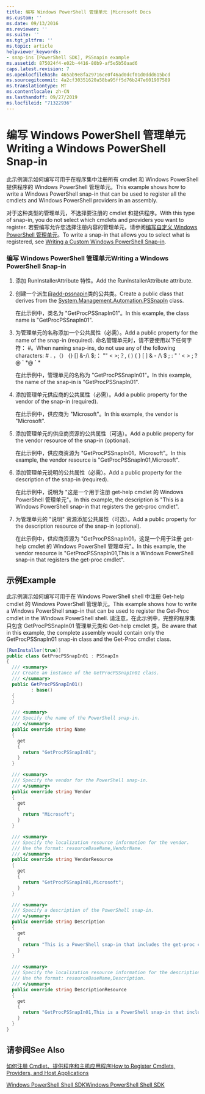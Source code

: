 ```yaml
---
title: 编写 Windows PowerShell 管理单元 |Microsoft Docs
ms.custom: ''
ms.date: 09/13/2016
ms.reviewer: ''
ms.suite: ''
ms.tgt_pltfrm: ''
ms.topic: article
helpviewer_keywords:
- snap-ins [PowerShell SDK], PSSnapin example
ms.assetid: 875024f4-e02b-4416-80b9-af5e5b50aad6
caps.latest.revision: 7
ms.openlocfilehash: 465ab9e8fa29716ce0f46ad0dcf01d0ddd615bcd
ms.sourcegitcommit: 4a2cf30351620a58ba95ff5d76b247e601907589
ms.translationtype: MT
ms.contentlocale: zh-CN
ms.lasthandoff: 09/27/2019
ms.locfileid: "71322936"
---
```

# <a name="writing-a-windows-powershell-snap-in"></a><span data-ttu-id="349fa-102">编写 Windows PowerShell 管理单元</span><span class="sxs-lookup"><span data-stu-id="349fa-102">Writing a Windows PowerShell Snap-in</span></span>

<span data-ttu-id="349fa-103">此示例演示如何编写可用于在程序集中注册所有 cmdlet 和 Windows PowerShell 提供程序的 Windows PowerShell 管理单元。</span><span class="sxs-lookup"><span data-stu-id="349fa-103">This example shows how to write a Windows PowerShell snap-in that can be used to register all the cmdlets and Windows PowerShell providers in an assembly.</span></span>

<span data-ttu-id="349fa-104">对于这种类型的管理单元，不选择要注册的 cmdlet 和提供程序。</span><span class="sxs-lookup"><span data-stu-id="349fa-104">With this type of snap-in, you do not select which cmdlets and providers you want to register.</span></span> <span data-ttu-id="349fa-105">若要编写允许您选择注册内容的管理单元，请参阅[编写自定义 Windows PowerShell 管理单元](./writing-a-custom-windows-powershell-snap-in.md)。</span><span class="sxs-lookup"><span data-stu-id="349fa-105">To write a snap-in that allows you to select what is registered, see [Writing a Custom Windows PowerShell Snap-in](./writing-a-custom-windows-powershell-snap-in.md).</span></span>

### <a name="writing-a-windows-powershell-snap-in"></a><span data-ttu-id="349fa-106">编写 Windows PowerShell 管理单元</span><span class="sxs-lookup"><span data-stu-id="349fa-106">Writing a Windows PowerShell Snap-in</span></span>

1. <span data-ttu-id="349fa-107">添加 RunInstallerAttribute 特性。</span><span class="sxs-lookup"><span data-stu-id="349fa-107">Add the RunInstallerAttribute attribute.</span></span>

2. <span data-ttu-id="349fa-108">创建一个派生自[add-pssnapin](/dotnet/api/System.Management.Automation.PSSnapIn)类的公共类。</span><span class="sxs-lookup"><span data-stu-id="349fa-108">Create a public class that derives from the [System.Management.Automation.PSSnapIn](/dotnet/api/System.Management.Automation.PSSnapIn) class.</span></span>

    <span data-ttu-id="349fa-109">在此示例中，类名为 "GetProcPSSnapIn01"。</span><span class="sxs-lookup"><span data-stu-id="349fa-109">In this example, the class name is "GetProcPSSnapIn01".</span></span>

3. <span data-ttu-id="349fa-110">为管理单元的名称添加一个公共属性（必需）。</span><span class="sxs-lookup"><span data-stu-id="349fa-110">Add a public property for the name of the snap-in (required).</span></span> <span data-ttu-id="349fa-111">命名管理单元时，请不要使用以下任何字符： #。</span><span class="sxs-lookup"><span data-stu-id="349fa-111">When naming snap-ins, do not use any of the following characters: # .</span></span> <span data-ttu-id="349fa-112">，（） {} [] &AMP;-/\ $;： "" \< >;？</span><span class="sxs-lookup"><span data-stu-id="349fa-112">, ( ) { } [ ] & - /\ $ ; : " ' \< > ; ?</span></span> <span data-ttu-id="349fa-113">@ \` \*</span><span class="sxs-lookup"><span data-stu-id="349fa-113">@ \` \*</span></span>

    <span data-ttu-id="349fa-114">在此示例中，管理单元的名称为 "GetProcPSSnapIn01"。</span><span class="sxs-lookup"><span data-stu-id="349fa-114">In this example, the name of the snap-in is "GetProcPSSnapIn01".</span></span>

4. <span data-ttu-id="349fa-115">添加管理单元供应商的公共属性（必需）。</span><span class="sxs-lookup"><span data-stu-id="349fa-115">Add a public property for the vendor of the snap-in (required).</span></span>

    <span data-ttu-id="349fa-116">在此示例中，供应商为 "Microsoft"。</span><span class="sxs-lookup"><span data-stu-id="349fa-116">In this example, the vendor is "Microsoft".</span></span>

5. <span data-ttu-id="349fa-117">添加管理单元的供应商资源的公共属性（可选）。</span><span class="sxs-lookup"><span data-stu-id="349fa-117">Add a public property for the vendor resource of the snap-in (optional).</span></span>

    <span data-ttu-id="349fa-118">在此示例中，供应商资源为 "GetProcPSSnapIn01，Microsoft"。</span><span class="sxs-lookup"><span data-stu-id="349fa-118">In this example, the vendor resource is "GetProcPSSnapIn01,Microsoft".</span></span>

6. <span data-ttu-id="349fa-119">添加管理单元说明的公共属性（必需）。</span><span class="sxs-lookup"><span data-stu-id="349fa-119">Add a public property for the description of the snap-in (required).</span></span>

    <span data-ttu-id="349fa-120">在此示例中，说明为 "这是一个用于注册 get-help cmdlet 的 Windows PowerShell 管理单元"。</span><span class="sxs-lookup"><span data-stu-id="349fa-120">In this example, the description is "This is a Windows PowerShell snap-in that registers the get-proc cmdlet".</span></span>

7. <span data-ttu-id="349fa-121">为管理单元的 "说明" 资源添加公共属性（可选）。</span><span class="sxs-lookup"><span data-stu-id="349fa-121">Add a public property for the description resource of the snap-in (optional).</span></span>

    <span data-ttu-id="349fa-122">在此示例中，供应商资源为 "GetProcPSSnapIn01，这是一个用于注册 get-help cmdlet 的 Windows PowerShell 管理单元"。</span><span class="sxs-lookup"><span data-stu-id="349fa-122">In this example, the vendor resource is "GetProcPSSnapIn01,This is a Windows PowerShell snap-in that registers the get-proc cmdlet".</span></span>

## <a name="example"></a><span data-ttu-id="349fa-123">示例</span><span class="sxs-lookup"><span data-stu-id="349fa-123">Example</span></span>

<span data-ttu-id="349fa-124">此示例演示如何编写可用于在 Windows PowerShell shell 中注册 Get-help cmdlet 的 Windows PowerShell 管理单元。</span><span class="sxs-lookup"><span data-stu-id="349fa-124">This example shows how to write a Windows PowerShell snap-in that can be used to register the Get-Proc cmdlet in the Windows PowerShell shell.</span></span> <span data-ttu-id="349fa-125">请注意，在此示例中，完整的程序集只包含 GetProcPSSnapIn01 管理单元类和 Get-help cmdlet 类。</span><span class="sxs-lookup"><span data-stu-id="349fa-125">Be aware that in this example, the complete assembly would contain only the GetProcPSSnapIn01 snap-in class and the Get-Proc cmdlet class.</span></span>

```csharp
[RunInstaller(true)]
public class GetProcPSSnapIn01 : PSSnapIn
{
  /// <summary>
  /// Create an instance of the GetProcPSSnapIn01 class.
  /// </summary>
  public GetProcPSSnapIn01()
         : base()
  {
  }

  /// <summary>
  /// Specify the name of the PowerShell snap-in.
  /// </summary>
  public override string Name
  {
    get
    {
      return "GetProcPSSnapIn01";
    }
  }

  /// <summary>
  /// Specify the vendor for the PowerShell snap-in.
  /// </summary>
  public override string Vendor
  {
    get
    {
      return "Microsoft";
    }
  }

  /// <summary>
  /// Specify the localization resource information for the vendor.
  /// Use the format: resourceBaseName,VendorName.
  /// </summary>
  public override string VendorResource
  {
    get
    {
      return "GetProcPSSnapIn01,Microsoft";
    }
  }

  /// <summary>
  /// Specify a description of the PowerShell snap-in.
  /// </summary>
  public override string Description
  {
    get
    {
      return "This is a PowerShell snap-in that includes the get-proc cmdlet.";
    }
  }

  /// <summary>
  /// Specify the localization resource information for the description.
  /// Use the format: resourceBaseName,Description.
  /// </summary>
  public override string DescriptionResource
  {
    get
    {
      return "GetProcPSSnapIn01,This is a PowerShell snap-in that includes the get-proc cmdlet.";
    }
  }
}
```

## <a name="see-also"></a><span data-ttu-id="349fa-126">请参阅</span><span class="sxs-lookup"><span data-stu-id="349fa-126">See Also</span></span>

[<span data-ttu-id="349fa-127">如何注册 Cmdlet、提供程序和主机应用程序</span><span class="sxs-lookup"><span data-stu-id="349fa-127">How to Register Cmdlets, Providers, and Host Applications</span></span>](https://msdn.microsoft.com/en-us/a41e9054-29c8-40ab-bf2b-8ce4e7ec1c8c)

[<span data-ttu-id="349fa-128">Windows PowerShell Shell SDK</span><span class="sxs-lookup"><span data-stu-id="349fa-128">Windows PowerShell Shell SDK</span></span>](../windows-powershell-reference.md)
